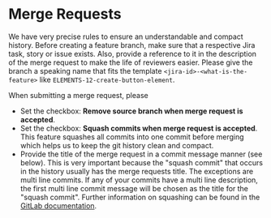# Merge Requests

We have very precise rules to ensure an understandable and compact history. Before creating a feature branch, make sure that a respective Jira task, story or issue exists. Also, provide a reference to it in the description of the merge request to make the life of reviewers easier. Please give the branch a speaking name that fits the template `<jira-id>-<what-is-the-feature>` like `ELEMENTS-12-create-button-element`.

When submitting a merge request, please

- Set the checkbox: **Remove source branch when merge request is accepted**.
- Set the checkbox: **Squash commits when merge request is accepted**. This feature squashes all commits into one commit before merging which helps us to keep the git history clean and compact.
- Provide the title of the merge request in a commit message manner (see below). This is very important because the "squash commit" that occurs in the history usually has the merge requests title. The exceptions are multi line commits. If any of your commits have a multi line description, the first multi line commit message will be chosen as the title for the "squash commit". Further information on squashing can be found in the [GitLab documentation](https://gitlab.inovex.de/help/user/project/merge_requests/squash_and_merge).
